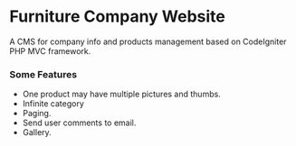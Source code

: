 Furniture Company Website
=========================

A CMS for company info and products management based on CodeIgniter PHP MVC framework.

### Some Features
* One product may have multiple pictures and thumbs.
* Infinite category
* Paging.
* Send user comments to email.
* Gallery.